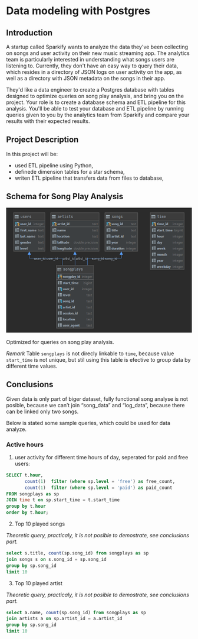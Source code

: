 # Data modeling with Postgres

## Introduction
A startup called Sparkify wants to analyze the data they've been collecting on songs and user activity on their new music streaming app. The analytics team is particularly interested in understanding what songs users are listening to. Currently, they don't have an easy way to query their data, which resides in a directory of JSON logs on user activity on the app, as well as a directory with JSON metadata on the songs in their app.

They'd like a data engineer to create a Postgres database with tables designed to optimize queries on song play analysis, and bring you on the project. Your role is to create a database schema and ETL pipeline for this analysis. You'll be able to test your database and ETL pipeline by running queries given to you by the analytics team from Sparkify and compare your results with their expected results.

## Project Description
In this project will be:
- used ETL pipeline using Python,
- definede dimension tables for a star schema,
- writen ETL pipeline that transfers data from files to database,


## Schema for Song Play Analysis

![Schema](db_schema.png)

Optimized for queries on song play analysis.

*Remark* Table `songplays` is not direcly linkable to `time`, because value `start_time` is not unique, but stil using this table is efective to group data by different time values.

## Conclusions 
Given data is only part of biger dataset, fully functional song analyse is not posible, because we can’t join “song_data” and “log_data”, because there can be linked only two songs.

Below is stated some sample queries, which could be used for data analyze.

### Active hours
1. user activity for different time hours of day, seperated for paid and free users:
```sql
SELECT t.hour,
       count(1)  filter (where sp.level = 'free') as free_count,
       count(1)  filter (where sp.level = 'paid') as paid_count
FROM songplays as sp
JOIN time t on sp.start_time = t.start_time
group by t.hour
order by t.hour;
```
2. Top 10 played songs

*Theoretic query, practicaly, it is not posible to demostrate, see conclusions part.*
```sql
select s.title, count(sp.song_id) from songplays as sp
join songs s on s.song_id = sp.song_id
group by sp.song_id
limit 10
```

3. Top 10 played artist

*Theoretic query, practicaly, it is not posible to demostrate, see conclusions part.*
```sql
select a.name, count(sp.song_id) from songplays as sp
join artists a on sp.artist_id = a.artist_id
group by sp.song_id
limit 10
```



